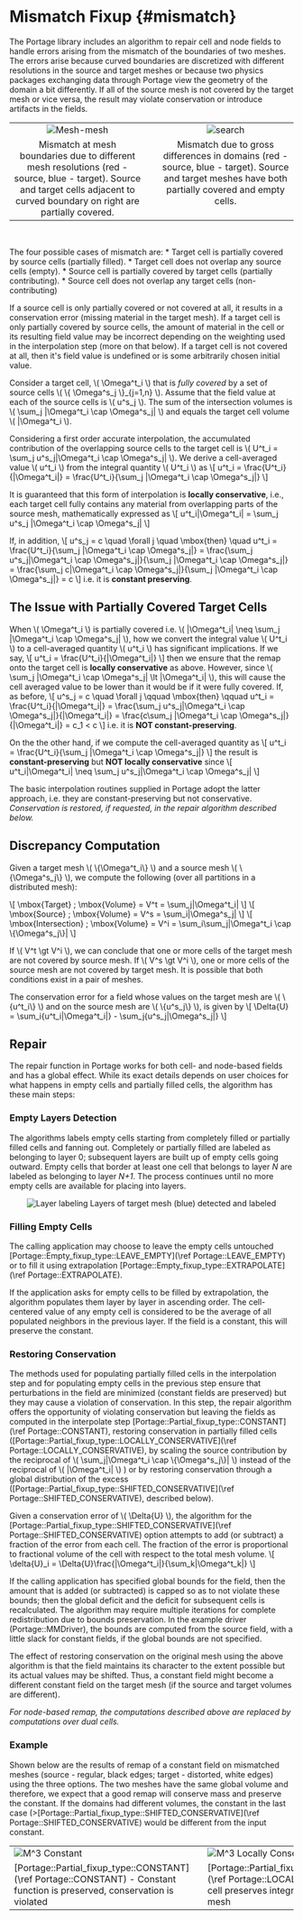 # Mismatch Fixup  {#mismatch}

The Portage library includes an algorithm to repair cell and node
fields to handle errors arising from the mismatch of the boundaries of
two meshes. The errors arise because curved boundaries are discretized
with different resolutions in the source and target meshes or because
two physics packages exchanging data through Portage view the geometry
of the domain a bit differently. If all of the source mesh is not
covered by the target mesh or vice versa, the result may violate
conservation or introduce artifacts in the fields.

<table style="width:100%">
<tr>
<td width="45%" valign="top" align="center"><img src="boundary-mismatch.svg" alt="Mesh-mesh" class="halfwidth"></td>
<td width="4%"></td>
<td width="45%" valign="top" align="center"><img src="domain-mismatch.svg" alt="search" class="halfwidth"></td>
</tr>
<tr>
<td width="45%" valign="top" align="center">Mismatch at mesh boundaries due to
different mesh resolutions (red - source, blue - target). Source and
target cells adjacent to curved boundary on right are partially covered.</td>
<td width="4%"></td>
<td width="45%" valign="top" align="center">Mismatch due to gross
differences in domains (red - source, blue - target). Source and
target meshes have both partially covered and empty cells.</td>
</tr>
</table>
<br>


The four possible cases of mismatch are:
    * Target cell is partially covered by source cells (partially filled).
    * Target cell does not overlap any source cells (empty).
    * Source cell is partially covered by target cells (partially contributing).
    * Source cell does not overlap any target cells (non-contributing)

If a source cell is only partially covered or not covered at all, it results
in a conservation error (missing material in the target mesh). If a
target cell is only partially covered by source cells, the amount of
material in the cell or its resulting field value may be incorrect
depending on the weighting used in the interpolation step (more on
that below). If a target cell is not covered at all, then it's field value is
undefined or is some arbitrarily chosen initial value.

Consider a target cell, \\( \\Omega^t_i \\) that is *fully covered* by
 a set of source cells \\( \\{
\\Omega^s_j \\}_{j=1,n} \\). Assume that the field value at each of
the source cells is \\( u^s_j \\). The sum of the intersection volumes
is \\( \\sum_j |\\Omega^t_i \\cap \\Omega^s_j| \\) and equals the
 target cell volume \\( |\Omega^t_i \\).

Considering a first order accurate interpolation, the accumulated
contribution of the overlapping source cells to the target cell is \\(
U^t_i = \\sum_j u^s_j|\\Omega^t_i \\cap \\Omega^s_j| \\). We derive a
cell-averaged value \\( u^t_i \\) from the integral quantity \\( U^t_i
\\) as \\[ u^t_i = \\frac{U^t_i}{|\\Omega^t_i|} =
\\frac{U^t_i}{\\sum_j |\\Omega^t_i \\cap \\Omega^s_j|} \\]

It is guaranteed that this form of interpolation is **locally
conservative**, i.e., each target cell
fully contains any material from overlapping parts of the source mesh,
mathematically expressed as \\[ u^t_i|\\Omega^t_i| = \\sum_j u^s_j
|\\Omega^t_i \\cap \\Omega^s_j| \\]

If, in addition, \\[ u^s_j = c \\quad \\forall j \\quad \\mbox{then} \\quad
u^t_i = \\frac{U^t_i}{\\sum_j |\\Omega^t_i \\cap
\\Omega^s_j|} = \\frac{\\sum_j u^s_j|\\Omega^t_i \\cap
\\Omega^s_j|}{\\sum_j |\\Omega^t_i \\cap
\\Omega^s_j|} = \\frac{\\sum_j c|\\Omega^t_i \\cap
\\Omega^s_j|}{\\sum_j |\\Omega^t_i \\cap
\\Omega^s_j|} = c \\]
i.e. it is **constant preserving**.

## The Issue with Partially Covered Target Cells

When \\( \\Omega^t_i \\) is partially covered i.e. \\( |\\Omega^t_i|
\\neq \\sum_j |\\Omega^t_i \\cap \\Omega^s_j| \\), how we
convert the integral value \\( U^t_i \\) to a cell-averaged quantity
\\( u^t_i \\) has significant implications. If we say, \\[ u^t_i =
\\frac{U^t_i}{|\\Omega^t_i|} \\] then we ensure that the remap onto the
target cell is **locally conservative** as above. However, since \\(
\\sum_j |\\Omega^t_i \\cap \\Omega^s_j|  \\lt  |\\Omega^t_i|
\\), this will cause the cell averaged
value to be lower than it would be if it were fully covered. If, as
before, \\[ u^s_j = c \\quad \\forall j \\qquad \\mbox{then} \\qquad
u^t_i = \\frac{U^t_i}{|\\Omega^t_i|} = \\frac{\\sum_j u^s_j|\\Omega^t_i \\cap
\\Omega^s_j|}{|\\Omega^t_i|} = \\frac{c\\sum_j |\\Omega^t_i \\cap
\\Omega^s_j|}{|\\Omega^t_i|} = c_1 < c
\\]
i.e. it is **NOT constant-preserving**.

On the the other hand, if we compute the cell-averaged quantity as
\\[
u^t_i = \\frac{U^t_i}{\\sum_j |\\Omega^t_i \\cap \\Omega^s_j|}
\\]
the result is **constant-preserving** but **NOT locally conservative**
since \\[ u^t_i|\\Omega^t_i|
\\neq \\sum_j u^s_j|\\Omega^t_i \\cap
\\Omega^s_j| \\]

The basic interpolation routines supplied in Portage adopt the latter
approach, i.e. they are constant-preserving but not
conservative. *Conservation is restored, if requested, in the repair
algorithm described below.*

## Discrepancy Computation

Given a target mesh \\( \\{\\Omega^t_i\\} \\) and a source mesh \\(
\\{\\Omega^s_j\\} \\), we compute the following (over all partitions
in a distributed mesh):

\\[ \mbox{Target} \; \mbox{Volume} = V^t = \\sum_j|\\Omega^t_i| \\]
\\[ \mbox{Source} \; \mbox{Volume} = V^s = \\sum_i|\\Omega^s_j| \\]
\\[ \mbox{Intersection} \; \mbox{Volume} = V^i = \\sum_i\\sum_j|\\Omega^t_i \\cap \\{\\Omega^s_j\\}| \\]

If \\( V^t \\gt V^i \\), we can conclude that one or more cells of
the target mesh are not covered by source mesh. If \\( V^s \\gt V^i
\\), one or more cells of the source mesh are not
covered by target mesh. It is possible that both conditions exist in a
pair of meshes.

The conservation error for a field whose values on the target mesh are
\\( \\{u^t_i\\} \\) and on the source mesh are \\( \\{u^s_j\\} \\), is
given by
\\[
\\Delta{U} = \\sum_i{u^t_i|\\Omega^t_i|} - \\sum_j{u^s_j|\\Omega^s_j|}
\\]

## Repair

The repair function in Portage works for both cell- and
node-based fields and has a global effect. While its
exact details depends on user choices for what happens in empty cells
and partially filled cells, the algorithm has these main steps:

### Empty Layers Detection

The algorithms labels empty cells starting from
completely filled or partially filled cells and fanning out. Completely or
partially filled are labeled as belonging to layer 0; subsequent
layers are built up of empty cells going outward. Empty cells that
border at least one cell that belongs to layer *N*  are labeled as
belonging to layer *N+1*. The process continues until no more empty cells
are available for placing into layers.

<div align="center">
<img src="mismatch-layers.svg" alt="Layer labeling" class="quarterwidth">
Layers of target mesh (blue) detected and labeled
</div>

### Filling Empty Cells

The calling application may choose to leave the empty cells untouched
[Portage::Empty_fixup_type::LEAVE_EMPTY](\ref Portage::LEAVE_EMPTY) or
to fill it using extrapolation
[Portage::Empty_fixup_type::EXTRAPOLATE](\ref Portage::EXTRAPOLATE).

If the application asks for empty cells to be filled by extrapolation,
the algorithm populates them layer by layer in ascending order. The
cell-centered value of any empty cell is considered to be the average
of all populated neighbors in the previous layer. If the field is a
constant, this will preserve the constant.

### Restoring Conservation

The methods used for populating partially filled cells in the
interpolation step and for populating empty cells in the previous step
ensure that perturbations in the field are minimized (constant fields
are preserved) but they may cause a violation of conservation. In this
step, the repair algorithm offers the opportunity of violating
conservation but leaving the fields as computed in the interpolate
step [Portage::Partial_fixup_type::CONSTANT](\ref Portage::CONSTANT),
restoring conservation in partially filled cells
([Portage::Partial_fixup_type::LOCALLY_CONSERVATIVE](\ref Portage::LOCALLY_CONSERVATIVE),
by scaling the source contribution by
the reciprocal of \\( \\sum_j|\\Omega^t_i \\cap \\{\\Omega^s_j\\}| \\)
instead of the reciprocal of \\( |\\Omega^t_i| \\) ) or by restoring
conservation through a global distribution of the excess
([Portage::Partial_fixup_type::SHIFTED_CONSERVATIVE](\ref Portage::SHIFTED_CONSERVATIVE),
described below).

Given a conservation error of \\( \\Delta{U} \\), the algorithm for
the [Portage::Partial_fixup_type::SHIFTED_CONSERVATIVE](\ref Portage::SHIFTED_CONSERVATIVE)
option attempts to add (or subtract) a
fraction of the error from each cell. The fraction of the error is
proportional to fractional volume of the cell with respect to the
total mesh volume.  \\[ \\delta{U}_i =
\\Delta{U}\\frac{|\\Omega^t_i|}{\\sum_k|\\Omega^t_k|} \\]

If the calling application has specified global bounds for the field,
then the amount that is added (or subtracted) is capped so as to not
violate these bounds; then the global deficit and the deficit for
subsequent cells is recalculated. The algorithm may require multiple
iterations for complete redistribution due to bounds
preservation. In the example driver (Portage::MMDriver), the bounds
are computed from the source field, with a little slack for constant
fields, if the global bounds are not specified. 

The effect of restoring conservation on the original mesh using the
above algorithm is that the field maintains its character to the extent
possible but its actual values may be shifted. Thus, a constant field
might become a different constant field on the target mesh (if the
source and target volumes are different).

*For node-based remap, the computations described above are replaced
 by computations over dual cells.*

### Example

Shown below are the results of remap of a constant field on mismatched
meshes (source - regular, black edges; target - distorted, white edges)
using the three options. The two meshes have the same global
volume and therefore, we expect that a good remap will conserve mass
and preserve the constant. If the domains had different volumes, the
constant in the last case
(>[Portage::Partial_fixup_type::SHIFTED_CONSERVATIVE](\ref
Portage::SHIFTED_CONSERVATIVE) would be different from the input constant.

<table style="width:100%" markdown="1">
<tr>
<td valign="top"><img src="mismatch-example-constant.png" alt="M^3 Constant" class="fullwidth"></td>
<td width="4%"></td>
<td valign="top"><img src="mismatch-example-locally-conservative.png"
alt="M^3 Locally Conservative" class="fullwidth"></td>
<td width="4%"></td>
<td valign="top"><img src="mismatch-example-shifted-conservative.png"
alt="M^3 Shifted Conservative" class="fullwidth"></td>
</tr>
<tr>
<td valign="top">[Portage::Partial_fixup_type::CONSTANT](\ref Portage::CONSTANT) -
Constant function is preserved, conservation is violated</td>
<td width="4%"></td>
<td
valign="top">[Portage::Partial_fixup_type::LOCALLY_CONSERVATIVE](\ref Portage::LOCALLY_CONSERVATIVE) - Each
target cell preserves integral quantity received from source mesh</td>
<td width="4%"></td>
<td
valign="top">[Portage::Partial_fixup_type::SHIFTED_CONSERVATIVE](\ref Portage::SHIFTED_CONSERVATIVE) -
Global conservation is enforced, constant is preserved</td>
</tr>
</table>
